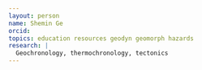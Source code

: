 ```yaml
---
layout: person
name: Shemin Ge
orcid: 
topics: education resources geodyn geomorph hazards
research: |
  Geochronology, thermochronology, tectonics
---
```

